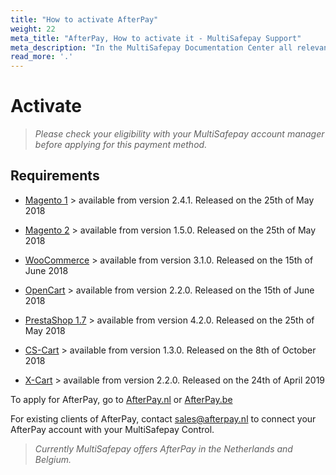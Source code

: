 ```yaml
---
title: "How to activate AfterPay"
weight: 22
meta_title: "AfterPay, How to activate it - MultiSafepay Support"
meta_description: "In the MultiSafepay Documentation Center all relevant information regarding our Plugins and API. As well as Support pages for Payment Method, Tools and General Questions. You can also find the contact details of our Support Team and Integration Team."
read_more: '.'
---
```


# Activate 

>_Please check your eligibility with your MultiSafepay account manager before applying for this payment method._

## Requirements

+ [Magento 1](/integrations/magento1/changelog/) > available from version 2.4.1. Released on the 25th of May 2018

+ [Magento 2](/integrations/magento2/changelog/) > available from version 1.5.0. Released on the 25th of May 2018

+ [WooCommerce](/integrations/woocommerce/changelog/) > available from version 3.1.0. Released on the 15th of June 2018

+ [OpenCart](/integrations/opencart/changelog/) > available from version 2.2.0. Released on the 15th of June 2018

+ [PrestaShop 1.7](/integrations/prestashop-1-7/changelog/) > available from version 4.2.0. Released on the 25th of May 2018

+ [CS-Cart](/integrations/cs-cart/changelog/) > available from version 1.3.0. Released on the 8th of October 2018

+ [X-Cart](/integrations/x-cart/) > available from version 2.2.0. Released on the 24th of April 2019

To apply for AfterPay, go to [AfterPay.nl](https://www.afterpay.nl/nl/zakelijk/offerte) or [AfterPay.be](https://www.afterpay.be/be/footer/zakelijke-partners/offerte-aanvragen)

For existing clients of AfterPay, contact <sales@afterpay.nl> to connect your AfterPay account with your MultiSafepay Control.   

>_Currently MultiSafepay offers AfterPay in the Netherlands and Belgium._
